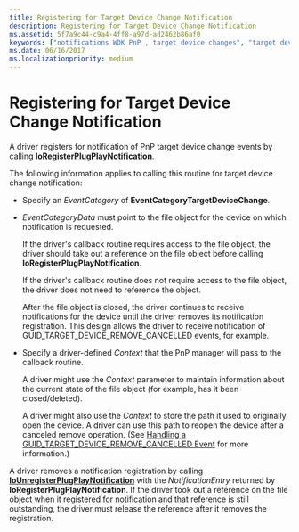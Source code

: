 ```yaml
---
title: Registering for Target Device Change Notification
description: Registering for Target Device Change Notification
ms.assetid: 5f7a9c44-c9a4-4ff8-a97d-ad2462b86af0
keywords: ["notifications WDK PnP , target device changes", "target device change notifications WDK PnP", "EventCategoryTargetDeviceChange notification", "registering target device change notifications", "IoRegisterPlugPlayNotification"]
ms.date: 06/16/2017
ms.localizationpriority: medium
---
```


# Registering for Target Device Change Notification

A driver registers for notification of PnP target device change events by calling [**IoRegisterPlugPlayNotification**](https://docs.microsoft.com/windows-hardware/drivers/ddi/wdm/nf-wdm-ioregisterplugplaynotification).

The following information applies to calling this routine for target device change notification:

-   Specify an *EventCategory* of **EventCategoryTargetDeviceChange**.

-   *EventCategoryData* must point to the file object for the device on which notification is requested.

    If the driver's callback routine requires access to the file object, the driver should take out a reference on the file object before calling **IoRegisterPlugPlayNotification**.

    If the driver's callback routine does not require access to the file object, the driver does not need to reference the object.

    After the file object is closed, the driver continues to receive notifications for the device until the driver removes its notification registration. This design allows the driver to receive notification of GUID\_TARGET\_DEVICE\_REMOVE\_CANCELLED events, for example.

-   Specify a driver-defined *Context* that the PnP manager will pass to the callback routine.

    A driver might use the *Context* parameter to maintain information about the current state of the file object (for example, has it been closed/deleted).

    A driver might also use the *Context* to store the path it used to originally open the device. A driver can use this path to reopen the device after a canceled remove operation. (See [Handling a GUID\_TARGET\_DEVICE\_REMOVE\_CANCELLED Event](handling-a-guid-target-device-remove-cancelled-event.md) for more information.)

A driver removes a notification registration by calling [**IoUnregisterPlugPlayNotification**](https://docs.microsoft.com/windows-hardware/drivers/ddi/wdm/nf-wdm-iounregisterplugplaynotification) with the *NotificationEntry* returned by **IoRegisterPlugPlayNotification**. If the driver took out a reference on the file object when it registered for notification and that reference is still outstanding, the driver must release the reference after it removes the registration.

 

 




